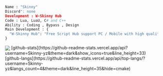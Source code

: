 ```py
Name : "Skinny"
Discord": none
Development : W-Skinny Hub
Code : Lua, LuaU, C# and C++
Ability : Coding , Bypass , Design
Main Development : {
  "W-Skinny Hub": "Free Script Hub support PC / Mobile with high quality",
}
```
<img align="center" src="https://github-readme-streak-stats.herokuapp.com/?user=Skinny-yz&theme=algolia&hide_border=false" whild/>
[github-stats](https://github-readme-stats.vercel.app/api?username=Skinny-yz&theme=dark&show_icons=true&line_height=33)
[github-langs](https://github-readme-stats.vercel.app/api/top-langs/?username=Skinny-yz&langs_count=4&theme=dark&line_height=35&hide=cmake)
